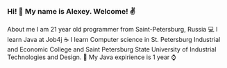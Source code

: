 ### Hi! 👋 My name is Alexey. Welcome! ✌️

<!--
**F-Alexey/F-Alexey** is a ✨ _special_ ✨ repository because its `README.md` (this file) appears on your GitHub profile.

Here are some ideas to get you started:

- 🔭 I’m currently working on ...
- 🌱 I’m currently learning ...
- 👯 I’m looking to collaborate on ...
- 🤔 I’m looking for help with ...
- 💬 Ask me about ...
- 📫 How to reach me: ...
- 😄 Pronouns: ...
- ⚡ Fun fact: ...
-->

About me
I am 21 year old programmer from Saint-Petersburg, Russia 💻
I learn Java at Job4j ☕
I learn Computer science in St. Petersburg Industrial and Economic College and Saint Petersburg State University of Industrial Technologies and Design. 🏢
My Java expirience is 1 year ⌚
